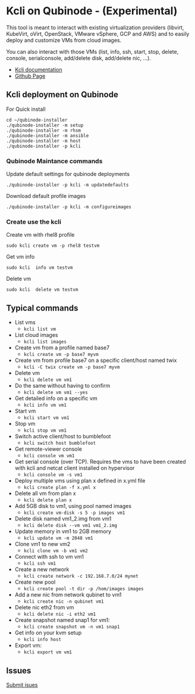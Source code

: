 # Kcli on Qubinode - (Experimental)
This tool is meant to interact with existing virtualization providers (libvirt, KubeVirt, oVirt, OpenStack, VMware vSphere, GCP and AWS) and to easily deploy and customize VMs from cloud images.

You can also interact with those VMs (list, info, ssh, start, stop, delete, console, serialconsole, add/delete disk, add/delete nic, ...).

* [Kcli documentation](https://kcli.readthedocs.io/en/latest/)
* [Github Page](https://github.com/karmab/kcli)

## Kcli deployment on Qubinode

For Quick install 
```
cd ~/qubinode-installer
./qubinode-installer -m setup
./qubinode-installer -m rhsm
./qubinode-installer -m ansible
./qubinode-installer -m host
./qubinode-installer -p kcli
```

### Qubinode Maintance commands

Update default settings for qubinode deployments
```
./qubinode-installer -p kcli -m updatedefaults
```

Download default profile images 
```
./qubinode-installer -p kcli -m configureimages
```

### Create use the kcli

Create vm with rhel8 profile
```
sudo kcli create vm -p rhel8 testvm
```

Get vm info
```
sudo kcli  info vm testvm
```


Delete vm
```
sudo kcli  delete vm testvm
```


## Typical commands
* List vms
  * `kcli list vm`
* List cloud images
  * `kcli list images`
* Create vm from a profile named base7
  * `kcli create vm -p base7 myvm`
* Create vm from profile base7 on a specific client/host named twix
  * `kcli -C twix create vm -p base7 myvm`
* Delete vm
  * `kcli delete vm vm1`
* Do the same without having to confirm
  * `kcli delete vm vm1 --yes`
* Get detailed info on a specific vm
  * `kcli info vm vm1`
* Start vm
  * `kcli start vm vm1`
* Stop vm
  * `kcli stop vm vm1`
* Switch active client/host to bumblefoot
  * `kcli switch host bumblefoot`
* Get remote-viewer console
  * `kcli console vm vm1`
* Get serial console (over TCP). Requires the vms to have been created with kcli and netcat client installed on hypervisor
  * `kcli console vm -s vm1`
* Deploy multiple vms using plan x defined in x.yml file
  * `kcli create plan -f x.yml x`
* Delete all vm from plan x
  * `kcli delete plan x`
* Add 5GB disk to vm1, using pool named images
  * `kcli create vm-disk -s 5 -p images vm1`
* Delete disk named vm1_2.img from vm1
  * `kcli delete disk --vm vm1 vm1_2.img`
* Update memory in vm1 to 2GB memory
  * `kcli update vm -m 2048 vm1`
* Clone vm1 to new vm2
  * `kcli clone vm -b vm1 vm2`
* Connect with ssh to vm vm1
  * `kcli ssh vm1`
* Create a new network
  * `kcli create network -c 192.168.7.0/24 mynet`
* Create new pool
  * `kcli create pool -t dir -p /hom/images images`
* Add a new nic from network qubinet to vm1
  * `kcli create nic -n qubinet vm1`
* Delete nic eth2 from vm
  * `kcli delete nic -i eth2 vm1`
* Create snapshot named snap1 for vm1:
  * `kcli create snapshot vm -n vm1 snap1`
* Get info on your kvm setup
  * `kcli info host`
* Export vm:
  * `kcli export vm vm1`

## Issues 
[Submit isues](https://github.com/karmab/kcli/issues)
